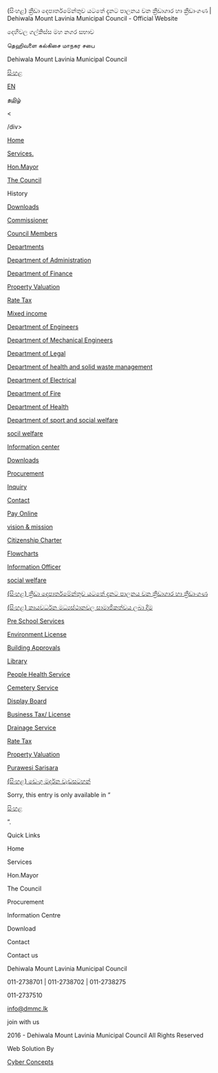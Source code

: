 (සිංහළ) ක්‍රීඩා දෙපාර්තමේන්තුව යටතේ දැනට පාලනය වන ක්‍රීඩාගාර හා ක්‍රීඩාංගණ | Dehiwala Mount Lavinia Municipal Council - Official Website

දෙහිවල ගල්කිස්ස මහ නගර සභාව

தெஹிவளை கல்கிசை மாநகர சபை

Dehiwala Mount Lavinia Municipal Council

[සිංහළ](https://dmmc.lk/%E0%B6%9A%E0%B7%8A%E2%80%8D%E0%B6%BB%E0%B7%93%E0%B6%A9%E0%B7%8F-%E0%B6%AF%E0%B7%99%E0%B6%B4%E0%B7%8F%E0%B6%BB%E0%B7%8A%E0%B6%AD%E0%B6%B8%E0%B7%9A%E0%B6%B1%E0%B7%8A%E0%B6%AD%E0%B7%94%E0%B7%80-2/?lang=si)

[EN](https://dmmc.lk/%E0%B6%9A%E0%B7%8A%E2%80%8D%E0%B6%BB%E0%B7%93%E0%B6%A9%E0%B7%8F-%E0%B6%AF%E0%B7%99%E0%B6%B4%E0%B7%8F%E0%B6%BB%E0%B7%8A%E0%B6%AD%E0%B6%B8%E0%B7%9A%E0%B6%B1%E0%B7%8A%E0%B6%AD%E0%B7%94%E0%B7%80-2/?lang=en)

[தமிழ்](https://dmmc.lk/%E0%B6%9A%E0%B7%8A%E2%80%8D%E0%B6%BB%E0%B7%93%E0%B6%A9%E0%B7%8F-%E0%B6%AF%E0%B7%99%E0%B6%B4%E0%B7%8F%E0%B6%BB%E0%B7%8A%E0%B6%AD%E0%B6%B8%E0%B7%9A%E0%B6%B1%E0%B7%8A%E0%B6%AD%E0%B7%94%E0%B7%80-2/?lang=ta)

<

/div>

[Home](http://dmmc.lk/)

[Services.](https://dmmc.lk/category/services/)

[Hon.Mayor](https://dmmc.lk/the-mayor/)

[The Council](#)

History

[Downloads](https://dmmc.lk/downloads-2/)

[Commissioner](https://dmmc.lk/commissioner/)

[Council Members](https://dmmc.lk/category/members/)

[Departments](#)

[Department of Administration](https://dmmc.lk/department-of-administration/)

[Department of Finance](https://dmmc.lk/department-of-finance/)

[Property Valuation](https://dmmc.lk/property-valuation/)

[Rate Tax](https://dmmc.lk/rate-tax/)

[Mixed income](https://dmmc.lk/mixed-income/)

[Department of Engineers](https://dmmc.lk/department-of-engineers/)

[Department of Mechanical Engineers](https://dmmc.lk/department-of-mechanical-engineers/)

[Department of Legal](https://dmmc.lk/department-of-legal/)

[Department of health and solid waste management](https://dmmc.lk/department-of-health-and-solid-waste-management/)

[Department of Electrical](https://dmmc.lk/department-of-electrical/)

[Department of Fire](https://dmmc.lk/department-of-fire/)

[Department of Health](https://dmmc.lk/department-of-health/)

[Department of sport and social welfare](https://dmmc.lk/department-of-spot/)

[socil welfare](https://dmmc.lk/social-welfare/)

[Information center](#)

[Downloads](https://dmmc.lk/downloads-2/)

[Procurement](https://dmmc.lk/procurement/)

[Inquiry](https://dmmc.lk/inquiry/)

[Contact](https://dmmc.lk/contact/)

[Pay Online](https://erp.dehiwalamtl.mc.gov.lk:54535/onlinepayment)

[vision & mission](https://dmmc.lk/vision-mission-2/)

[Citizenship Charter](https://dmmc.lk/citizenship-charter-2/)

[Flowcharts](https://dmmc.lk/flowcharts/)

[Information Officer](https://dmmc.lk/information-officer/)

[social welfare](https://dmmc.lk/social-welfare/)

[(සිංහළ) ක්‍රීඩා දෙපාර්තමේන්තුව යටතේ දැනට පාලනය වන ක්‍රීඩාගාර හා ක්‍රීඩාංගණ](https://dmmc.lk/%e0%b6%9a%e0%b7%8a%e2%80%8d%e0%b6%bb%e0%b7%93%e0%b6%a9%e0%b7%8f-%e0%b6%af%e0%b7%99%e0%b6%b4%e0%b7%8f%e0%b6%bb%e0%b7%8a%e0%b6%ad%e0%b6%b8%e0%b7%9a%e0%b6%b1%e0%b7%8a%e0%b6%ad%e0%b7%94%e0%b7%80-2/)

[(සිංහළ) කායවර්ධන මධ්‍යස්ථානවල සාමාජිකත්වය ලබා දිම](https://dmmc.lk/%e0%b6%9a%e0%b7%8f%e0%b6%ba%e0%b7%80%e0%b6%bb%e0%b7%8a%e0%b6%b0%e0%b6%b1-%e0%b6%b8%e0%b6%b0%e0%b7%8a%e2%80%8d%e0%b6%ba%e0%b7%83%e0%b7%8a%e0%b6%ae%e0%b7%8f%e0%b6%b1%e0%b7%80%e0%b6%bd-%e0%b7%83-2/)

[Pre School Services](https://dmmc.lk/%e0%b6%b4%e0%b7%8a%e2%80%8d%e0%b6%bb%e0%b6%a2%e0%b7%8f-%e0%b7%83%e0%b6%82%e0%b7%80%e0%b6%bb%e0%b7%8a%e0%b6%b0%e0%b6%b1-%e0%b6%85%e0%b6%82%e0%b7%81%e0%b6%ba/)

[Environment License](https://dmmc.lk/environment-license/)

[Building Approvals](https://dmmc.lk/building-approvals/)

[Library](https://dmmc.lk/library-service/)

[People Health Service](https://dmmc.lk/people-health-service/)

[Cemetery Service](https://dmmc.lk/drainage-service-2/)

[Display Board](https://dmmc.lk/display-board/)

[Business Tax/ License](https://dmmc.lk/business-tax-license/)

[Drainage Service](https://dmmc.lk/drainage-service/)

[Rate Tax](https://dmmc.lk/rate-tax/)

[Property Valuation](https://dmmc.lk/property-valuation/)

[Purawesi Sarisara](https://dmmc.lk/purawesi-sarisara/)

[(සිංහළ) ඩෙංගු මර්දන වැඩසටහන්](https://dmmc.lk/%e0%b6%a9%e0%b7%99%e0%b6%82%e0%b6%9c%e0%b7%94-%e0%b6%b8%e0%b6%bb%e0%b7%8a%e0%b6%af%e0%b6%b1-%e0%b7%80%e0%b7%90%e0%b6%a9%e0%b7%83%e0%b6%a7%e0%b7%84%e0%b6%b1%e0%b7%8a/)

Sorry, this entry is only available in “

[සිංහළ](https://dmmc.lk/%E0%B6%9A%E0%B7%8A%E2%80%8D%E0%B6%BB%E0%B7%93%E0%B6%A9%E0%B7%8F-%E0%B6%AF%E0%B7%99%E0%B6%B4%E0%B7%8F%E0%B6%BB%E0%B7%8A%E0%B6%AD%E0%B6%B8%E0%B7%9A%E0%B6%B1%E0%B7%8A%E0%B6%AD%E0%B7%94%E0%B7%80-2/?lang=si)

”.

Quick Links

Home

Services

Hon.Mayor

The Council

Procurement

Information Centre

Download

Contact

Contact us

Dehiwala Mount Lavinia Municipal Council

011-2738701 | 011-2738702 | 011-2738275

011-2737510

info@dmmc.lk

join with us

2016 - Dehiwala Mount Lavinia Municipal Council All Rights Reserved

Web Solution By

[Cyber Concepts](http://cyberconceptslk.com)